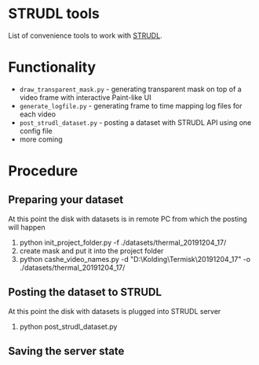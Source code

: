 # STRUDL tools

List of convenience tools to work with [STRUDL](https://github.com/ahrnbom/strudl).

# Functionality

- `draw_transparent_mask.py` - generating transparent mask on top of a video frame with interactive Paint-like UI
- `generate_logfile.py` - generating frame to time mapping log files for each video
- `post_strudl_dataset.py` - posting a dataset with STRUDL API using one config file
- more coming

# Procedure
## Preparing your dataset
At this point the disk with datasets is in remote PC from which the posting will happen

1) python init_project_folder.py -f ./datasets/thermal_20191204_17/
2) create mask and put it into the project folder
3) python cashe_video_names.py -d "D:\Kolding\Termisk\20191204_17" -o ./datasets/thermal_20191204_17/

## Posting the dataset to STRUDL

At this point the disk with datasets is plugged into STRUDL server

1) python post_strudl_dataset.py

## Saving the server state
